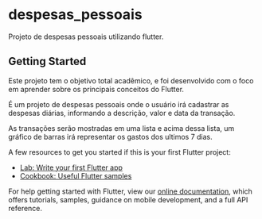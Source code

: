 # despesas_pessoais

Projeto de despesas pessoais utilizando flutter.

## Getting Started

Este projeto tem o objetivo total acadêmico, e foi desenvolvido com o foco em aprender sobre os
principais conceitos do Flutter.

É um projeto de despesas pessoais onde o usuário irá cadastrar as despesas diárias, informando a
descrição, valor e data da transação.

As transações serão mostradas em uma lista e acima dessa lista, um gráfico de barras irá
representar os gastos dos ultimos 7 dias.

A few resources to get you started if this is your first Flutter project:

- [Lab: Write your first Flutter app](https://flutter.dev/docs/get-started/codelab)
- [Cookbook: Useful Flutter samples](https://flutter.dev/docs/cookbook)

For help getting started with Flutter, view our
[online documentation](https://flutter.dev/docs), which offers tutorials,
samples, guidance on mobile development, and a full API reference.
